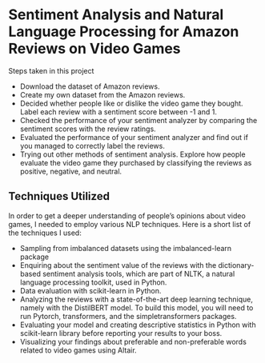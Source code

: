 # Sentiment Analysis and Natural Language Processing for Amazon Reviews on Video Games

Steps taken in this project

   * Download the dataset of Amazon reviews.
   * Create my own dataset from the Amazon reviews.
   * Decided whether people like or dislike the video game they bought. Label each review with a sentiment score between -1 and 1.
   * Checked the performance of your sentiment analyzer by comparing the sentiment scores with the review ratings.
   * Evaluated the performance of your sentiment analyzer and find out if you managed to correctly label the reviews.
   * Trying out other methods of sentiment analysis. Explore how people evaluate the video game they purchased by classifying the reviews as positive, negative, and neutral.

## Techniques Utilized

In order to get a deeper understanding of people’s opinions about video games, I needed to employ various NLP techniques. Here is a short list of the techniques I used:

   * Sampling from imbalanced datasets using the imbalanced-learn package
   * Enquiring about the sentiment value of the reviews with the dictionary-based sentiment analysis tools, which are part of NLTK, a natural language processing toolkit, used in Python.
   * Data evaluation with scikit-learn in Python.
   * Analyzing the reviews with a state-of-the-art deep learning technique, namely with the DistilBERT model. To build this model, you will need to run Pytorch, transformers, and the simpletransformers packages.
   * Evaluating your model and creating descriptive statistics in Python with scikit-learn library before reporting your results to your boss.
   * Visualizing your findings about preferable and non-preferable words related to video games using Altair.


